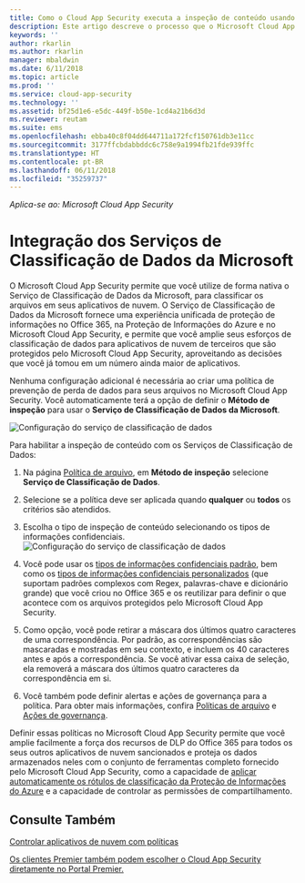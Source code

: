 ```yaml
---
title: Como o Cloud App Security executa a inspeção de conteúdo usando o Serviço de Classificação de Dados da Microsoft | Microsoft Docs
description: Este artigo descreve o processo que o Microsoft Cloud App Security segue ao executar a inspeção de conteúdo DLP usando o Serviço de Classificação de Dados da Microsoft.
keywords: ''
author: rkarlin
ms.author: rkarlin
manager: mbaldwin
ms.date: 6/11/2018
ms.topic: article
ms.prod: ''
ms.service: cloud-app-security
ms.technology: ''
ms.assetid: bf25d1e6-e5dc-449f-b50e-1cd4a21b6d3d
ms.reviewer: reutam
ms.suite: ems
ms.openlocfilehash: ebba40c8f04dd644711a172fcf150761db3e11cc
ms.sourcegitcommit: 3177ffcbdabbddc6c758e9a1994fb21fde939ffc
ms.translationtype: HT
ms.contentlocale: pt-BR
ms.lasthandoff: 06/11/2018
ms.locfileid: "35259737"
---
```

*Aplica-se ao: Microsoft Cloud App Security*



# <a name="microsoft-data-classification-services-integration"></a>Integração dos Serviços de Classificação de Dados da Microsoft

O Microsoft Cloud App Security permite que você utilize de forma nativa o Serviço de Classificação de Dados da Microsoft, para classificar os arquivos em seus aplicativos de nuvem.
O Serviço de Classificação de Dados da Microsoft fornece uma experiência unificada de proteção de informações no Office 365, na Proteção de Informações do Azure e no Microsoft Cloud App Security, e permite que você amplie seus esforços de classificação de dados para aplicativos de nuvem de terceiros que são protegidos pelo Microsoft Cloud App Security, aproveitando as decisões que você já tomou em um número ainda maior de aplicativos.

Nenhuma configuração adicional é necessária ao criar uma política de prevenção de perda de dados para seus arquivos no Microsoft Cloud App Security. Você automaticamente terá a opção de definir o **Método de inspeção** para usar o **Serviço de Classificação de Dados da Microsoft**.

![Configuração do serviço de classificação de dados](./media/dcs-enable.png)

Para habilitar a inspeção de conteúdo com os Serviços de Classificação de Dados:

1. Na página [Política de arquivo](data-protection-policies.md), em **Método de inspeção** selecione **Serviço de Classificação de Dados**.
2. Selecione se a política deve ser aplicada quando **qualquer** ou **todos** os critérios são atendidos.
3. Escolha o tipo de inspeção de conteúdo selecionando os tipos de informações confidenciais.
 ![Configuração do serviço de classificação de dados](./media/dcs-sensitive-information-type.png)

5. Você pode usar os [tipos de informações confidenciais padrão](https://support.office.com/article/what-the-sensitive-information-types-look-for-fd505979-76be-4d9f-b459-abef3fc9e86b), bem como os [tipos de informações confidenciais personalizados](https://support.office.com/article/create-a-custom-sensitive-information-type-82c382a5-b6db-44fd-995d-b333b3c7fc30) (que suportam padrões complexos com Regex, palavras-chave e dicionário grande) que você criou no Office 365 e os reutilizar para definir o que acontece com os arquivos protegidos pelo Microsoft Cloud App Security.

6. Como opção, você pode retirar a máscara dos últimos quatro caracteres de uma correspondência. Por padrão, as correspondências são mascaradas e mostradas em seu contexto, e incluem os 40 caracteres antes e após a correspondência. Se você ativar essa caixa de seleção, ela removerá a máscara dos últimos quatro caracteres da correspondência em si.

7. Você também pode definir alertas e ações de governança para a política. Para obter mais informações, confira [Políticas de arquivo](data-protection-policies.md) e [Ações de governança](governance-actions.md).

Definir essas políticas no Microsoft Cloud App Security permite que você amplie facilmente a força dos recursos de DLP do Office 365 para todos os seus outros aplicativos de nuvem sancionados e proteja os dados armazenados neles com o conjunto de ferramentas completo fornecido pelo Microsoft Cloud App Security, como a capacidade de [aplicar automaticamente os rótulos de classificação da Proteção de Informações do Azure](azip-integration.md) e a capacidade de controlar as permissões de compartilhamento.



## <a name="see-also"></a>Consulte Também  
[Controlar aplicativos de nuvem com políticas](control-cloud-apps-with-policies.md)   

[Os clientes Premier também podem escolher o Cloud App Security diretamente no Portal Premier.](https://premier.microsoft.com/)  
  